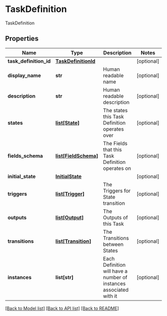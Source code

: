 # TaskDefinition

TaskDefinition

## Properties
Name | Type | Description | Notes
------------ | ------------- | ------------- | -------------
**task_definition_id** | [**TaskDefinitionId**](TaskDefinitionId.md) |  | [optional] 
**display_name** | **str** | Human readable name | [optional] 
**description** | **str** | Human readable description | [optional] 
**states** | [**list[State]**](State.md) | The states this Task Definition operates over | [optional] 
**fields_schema** | [**list[FieldSchema]**](FieldSchema.md) | The Fields that this Task Definition operates on | [optional] 
**initial_state** | [**InitialState**](InitialState.md) |  | [optional] 
**triggers** | [**list[Trigger]**](Trigger.md) | The Triggers for State transition | [optional] 
**outputs** | [**list[Output]**](Output.md) | The Outputs of this Task | [optional] 
**transitions** | [**list[Transition]**](Transition.md) | The Transitions between States | [optional] 
**instances** | **list[str]** | Each Definition will have a number of instances associated with it | [optional] 

[[Back to Model list]](../README.md#documentation-for-models) [[Back to API list]](../README.md#documentation-for-api-endpoints) [[Back to README]](../README.md)


